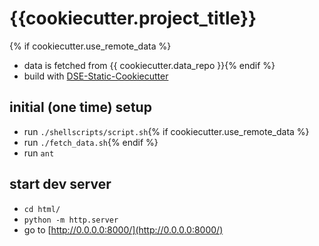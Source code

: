# {{cookiecutter.project_title}}


{% if cookiecutter.use_remote_data %}
* data is fetched from {{ cookiecutter.data_repo }}{% endif %}
* build with [DSE-Static-Cookiecutter](https://github.com/acdh-oeaw/dse-static-cookiecutter)


## initial (one time) setup

* run `./shellscripts/script.sh`{% if cookiecutter.use_remote_data %}
* run `./fetch_data.sh`{% endif %}
* run `ant`


## start dev server

* `cd html/`
* `python -m http.server`
* go to [http://0.0.0.0:8000/](http://0.0.0.0:8000/)